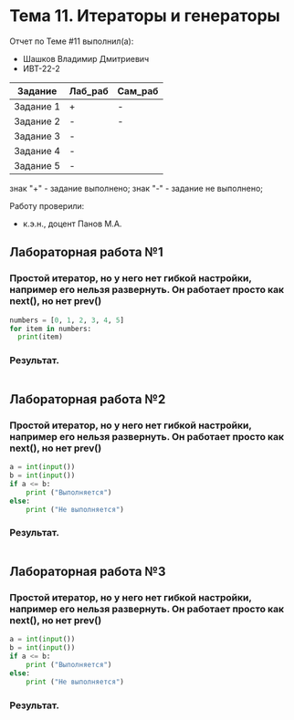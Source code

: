 # Тема 11. Итераторы и генераторы
Отчет по Теме #11 выполнил(а):
- Шашков Владимир Дмитриевич
- ИВТ-22-2

| Задание | Лаб_раб | Сам_раб |
| ------ | ------ | ------ |
| Задание 1 | + | - |
| Задание 2 | - | - |
| Задание 3 | - |   |
| Задание 4 | - |   |
| Задание 5 | - |   |

знак "+" - задание выполнено; знак "-" - задание не выполнено;

Работу проверили:
- к.э.н., доцент Панов М.А.

## Лабораторная работа №1
### Простой итератор, но у него нет гибкой настройки, например его нельзя развернуть. Он работает просто как next(), но нет prev()

```python
numbers = [0, 1, 2, 3, 4, 5]
for item in numbers:
  print(item)
```
### Результат.
![]()

## Лабораторная работа №2
### Простой итератор, но у него нет гибкой настройки, например его нельзя развернуть. Он работает просто как next(), но нет prev()

```python
a = int(input())
b = int(input())
if a <= b:
    print ("Выполняется")
else:
    print ("Не выполняется")
```
### Результат.
![]()

## Лабораторная работа №3
### Простой итератор, но у него нет гибкой настройки, например его нельзя развернуть. Он работает просто как next(), но нет prev()

```python
a = int(input())
b = int(input())
if a <= b:
    print ("Выполняется")
else:
    print ("Не выполняется")
```
### Результат.
![]()


